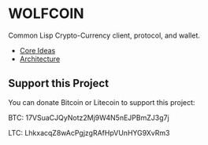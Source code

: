 # WOLFCOIN

Common Lisp Crypto-Currency client, protocol, and wallet.

* [Core Ideas](core-ideas/)
* [Architecture](architecture/)

## Support this Project

You can donate Bitcoin or Litecoin to support this project:

BTC: 17VSuaCJQyNotz2Mj9W4N5nEJPBmZJ3g7j

LTC: LhkxacqZ8wAcPgjzgRAfHpVUnHYG9XvRm3
